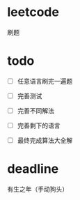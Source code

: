# leetcode
刷题

# todo
- [ ] 任意语言刷完一遍题
- [ ] 完善测试
- [ ] 完善不同解法
- [ ] 完善剩下的语言
- [ ] 最终完成算法大全解


# deadline
有生之年（手动狗头）
